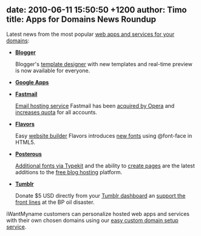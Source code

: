 date: 2010-06-11 15:50:50 +1200
author: Timo
title: Apps for Domains News Roundup
----

Latest news from the most popular [web apps and services for your domains](https://iwantmyname.com/services):

*   **[Blogger](http://blogger.com)**

    Blogger's [template designer](http://buzz.blogger.com/2010/06/blogger-template-designer-now-available.html) with new templates and real-time preview is now available for everyone.

*   **[Google Apps](http://google.com/a)**


*   **[Fastmail](http://fastmail.fm)**

    [Email hosting service](https://iwantmyname.com/services/email-hosting) Fastmail has been [acquired by Opera](http://blog.fastmail.fm/2010/05/03/fastmail-sale-to-opera-the-story-from-one-of-the-owners/) and [increases quota](http://blog.fastmail.fm/2010/05/30/quota-increase-for-all-accounts/) for all accounts.

*   **[Flavors](http://flavors.me)**

    Easy [website builder](https://iwantmyname.com/services/website-builder) Flavors introduces [new fonts](http://archived.link/http://blog.hiidef.com/post/619915864/webfonts) using @font-face in HTML5.

*   **[Posterous](http://posterous.com)**

    [Additional fonts via Typekit](http://blog.posterous.com/add-beautiful-fonts-to-your-site-with-typekit) and the ability to [create pages](http://blog.posterous.com/posterous-unveils-pages) are the latest additions to the [free blog hosting](https://iwantmyname.com/services/free-hosting) platform.

*   **[Tumblr](http://tumblr.com)**

    Donate $5 USD directly from your [Tumblr dashboard](http://tumblr.com/dashboard) an [support the front lines](http://saveourgulf.org/) at the BP oil disaster.

iWantMyname customers can personalize hosted web apps and services with their own chosen domains using our [easy custom domain setup service](https://iwantmyname.com/services).
